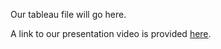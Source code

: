 Our tableau file will go here.

A link to our presentation video is provided [here](https://youtu.be/PuwOKmKCv4M).
